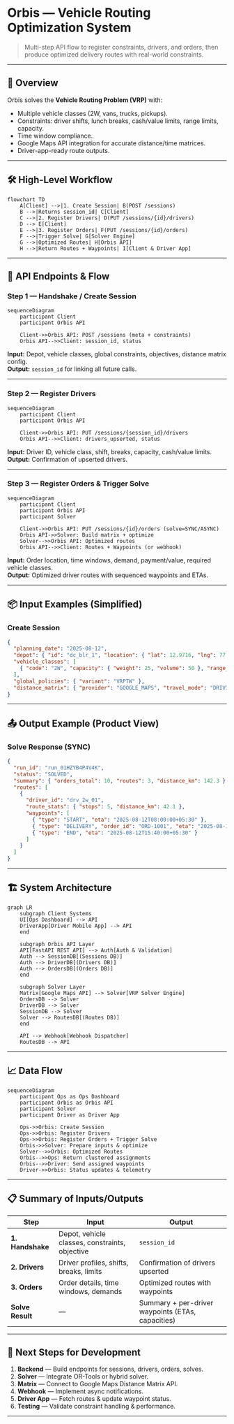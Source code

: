 # Orbis — Vehicle Routing Optimization System

> Multi-step API flow to register constraints, drivers, and orders, then produce optimized delivery routes with real-world constraints.

---

## 📌 Overview
Orbis solves the **Vehicle Routing Problem (VRP)** with:
- Multiple vehicle classes (2W, vans, trucks, pickups).
- Constraints: driver shifts, lunch breaks, cash/value limits, range limits, capacity.
- Time window compliance.
- Google Maps API integration for accurate distance/time matrices.
- Driver-app-ready route outputs.

---

## 🛠 High-Level Workflow

```mermaid
flowchart TD
    A[Client] -->|1. Create Session| B(POST /sessions)
    B -->|Returns session_id| C[Client]
    C -->|2. Register Drivers| D(PUT /sessions/{id}/drivers)
    D --> E[Client]
    E -->|3. Register Orders| F(PUT /sessions/{id}/orders)
    F -->|Trigger Solve| G[Solver Engine]
    G -->|Optimized Routes| H[Orbis API]
    H -->|Return Routes + Waypoints| I[Client & Driver App]
```

---

## 📂 API Endpoints & Flow

### Step 1 — Handshake / Create Session
```mermaid
sequenceDiagram
    participant Client
    participant Orbis API

    Client->>Orbis API: POST /sessions (meta + constraints)
    Orbis API-->>Client: session_id, status
```
**Input:** Depot, vehicle classes, global constraints, objectives, distance matrix config.  
**Output:** `session_id` for linking all future calls.

---

### Step 2 — Register Drivers
```mermaid
sequenceDiagram
    participant Client
    participant Orbis API

    Client->>Orbis API: PUT /sessions/{session_id}/drivers
    Orbis API-->>Client: drivers_upserted, status
```
**Input:** Driver ID, vehicle class, shift, breaks, capacity, cash/value limits.  
**Output:** Confirmation of upserted drivers.

---

### Step 3 — Register Orders & Trigger Solve
```mermaid
sequenceDiagram
    participant Client
    participant Orbis API
    participant Solver

    Client->>Orbis API: PUT /sessions/{id}/orders (solve=SYNC/ASYNC)
    Orbis API->>Solver: Build matrix + optimize
    Solver-->>Orbis API: Optimized routes
    Orbis API-->>Client: Routes + Waypoints (or webhook)
```
**Input:** Order location, time windows, demand, payment/value, required vehicle classes.  
**Output:** Optimized driver routes with sequenced waypoints and ETAs.

---

## 📦 Input Examples (Simplified)

### Create Session
```json
{
  "planning_date": "2025-08-12",
  "depot": { "id": "dc_blr_1", "location": { "lat": 12.9716, "lng": 77.5946 } },
  "vehicle_classes": [
    { "code": "2W", "capacity": { "weight": 25, "volume": 50 }, "range_km": 80 }
  ],
  "global_policies": { "variant": "VRPTW" },
  "distance_matrix": { "provider": "GOOGLE_MAPS", "travel_mode": "DRIVING" }
}
```

---

## 📤 Output Example (Product View)

### Solve Response (SYNC)
```json
{
  "run_id": "run_01HZYB4P4V4K",
  "status": "SOLVED",
  "summary": { "orders_total": 10, "routes": 3, "distance_km": 142.3 },
  "routes": [
    {
      "driver_id": "drv_2w_01",
      "route_stats": { "stops": 5, "distance_km": 42.1 },
      "waypoints": [
        { "type": "START", "eta": "2025-08-12T08:00:00+05:30" },
        { "type": "DELIVERY", "order_id": "ORD-1001", "eta": "2025-08-12T10:50:00+05:30" },
        { "type": "END", "eta": "2025-08-12T15:40:00+05:30" }
      ]
    }
  ]
}
```

---

## 🏗 System Architecture

```mermaid
graph LR
    subgraph Client Systems
    UI[Ops Dashboard] --> API
    DriverApp[Driver Mobile App] --> API
    end

    subgraph Orbis API Layer
    API[FastAPI REST API] --> Auth[Auth & Validation]
    Auth --> SessionDB[(Sessions DB)]
    Auth --> DriverDB[(Drivers DB)]
    Auth --> OrdersDB[(Orders DB)]
    end

    subgraph Solver Layer
    Matrix[Google Maps API] --> Solver[VRP Solver Engine]
    OrdersDB --> Solver
    DriverDB --> Solver
    SessionDB --> Solver
    Solver --> RoutesDB[(Routes DB)]
    end

    API --> Webhook[Webhook Dispatcher]
    RoutesDB --> API
```

---

## 📈 Data Flow

```mermaid
sequenceDiagram
    participant Ops as Ops Dashboard
    participant Orbis as Orbis API
    participant Solver
    participant Driver as Driver App

    Ops->>Orbis: Create Session
    Ops->>Orbis: Register Drivers
    Ops->>Orbis: Register Orders + Trigger Solve
    Orbis->>Solver: Prepare inputs & optimize
    Solver-->>Orbis: Optimized Routes
    Orbis-->>Ops: Return clustered assignments
    Orbis-->>Driver: Send assigned waypoints
    Driver->>Orbis: Status updates & telemetry
```

---

## 📋 Summary of Inputs/Outputs

| Step        | Input                                           | Output                                         |
|-------------|------------------------------------------------|------------------------------------------------|
| **1. Handshake** | Depot, vehicle classes, constraints, objective | `session_id`                                   |
| **2. Drivers**   | Driver profiles, shifts, breaks, limits        | Confirmation of drivers upserted              |
| **3. Orders**    | Order details, time windows, demands           | Optimized routes with waypoints                |
| **Solve Result** | —                                              | Summary + per-driver waypoints (ETAs, capacities) |

---

## 🚀 Next Steps for Development
1. **Backend** — Build endpoints for sessions, drivers, orders, solves.
2. **Solver** — Integrate OR-Tools or hybrid solver.
3. **Matrix** — Connect to Google Maps Distance Matrix API.
4. **Webhook** — Implement async notifications.
5. **Driver App** — Fetch routes & update waypoint status.
6. **Testing** — Validate constraint handling & performance.

---
